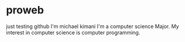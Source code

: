 # proweb
just testing github
I'm michael kimani
I'm a computer science Major.
My interest in computer science is computer programming.
